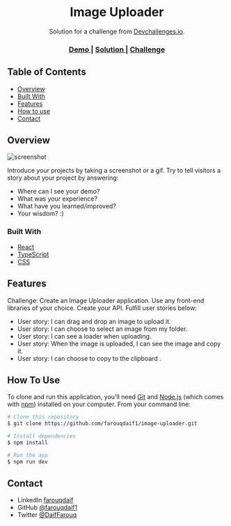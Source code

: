 <!-- Please update value in the {}  -->

<h1 align="center">Image Uploader </h1>

<div align="center">
   Solution for a challenge from  <a href="http://devchallenges.io" target="_blank">Devchallenges.io</a>.
</div>

<div align="center">
  <h3>
    <a href="https://{your-demo-link.your-domain}">
      Demo
    </a>
    <span> | </span>
    <a href="https://{your-url-to-the-solution}">
      Solution
    </a>
    <span> | </span>
    <a href="https://devchallenges.io/challenges/O2iGT9yBd6xZBrOcVirx">
      Challenge
    </a>
  </h3>
</div>

<!-- TABLE OF CONTENTS -->

## Table of Contents

- [Overview](#overview)
- [Built With](#built-with)
- [Features](#features)
- [How to use](#how-to-use)
- [Contact](#contact)

<!-- OVERVIEW -->

## Overview

![screenshot](https://user-images.githubusercontent.com/16707738/92399059-5716eb00-f132-11ea-8b14-bcacdc8ec97b.png)

Introduce your projects by taking a screenshot or a gif. Try to tell visitors a story about your project by answering:

- Where can I see your demo?
- What was your experience?
- What have you learned/improved?
- Your wisdom? :)

### Built With

<!-- This section should list any major frameworks that you built your project using. Here are a few examples.-->

- [React](https://reactjs.org/)
- [TypeScript ](https://www.typescriptlang.org/)
- [CSS](https://developer.mozilla.org/en-US/docs/Web/CSS)

## Features

<!-- List the features of your application or follow the template. Don't share the figma file here :) -->

Challenge: Create an Image Uploader application. Use any front-end libraries of your choice. Create your API. Fulfill user stories below:

- User story: I can drag and drop an image to upload it.
- User story: I can choose to select an image from my folder.
- User story: I can see a loader when uploading.
- User story: When the image is uploaded, I can see the image and copy it.
- User story: I can choose to copy to the clipboard .

## How To Use

<!-- Example: -->

To clone and run this application, you'll need [Git](https://git-scm.com) and [Node.js](https://nodejs.org/en/download/) (which comes with [npm](http://npmjs.com)) installed on your computer. From your command line:

```bash
# Clone this repository
$ git clone https://github.com/farouqdaif1/image-uploader.git

# Install dependencies
$ npm install

# Run the app
$ npm run dev
```
## Contact

- LinkedIn [farouqdaif](https://www.linkedin.com/in/farouqdaif/)
- GitHub [@farouqdaif1](https://github.com/farouqdaif1)
- Twitter [@DaifFarouq](https://twitter.com/DaifFarouq)
